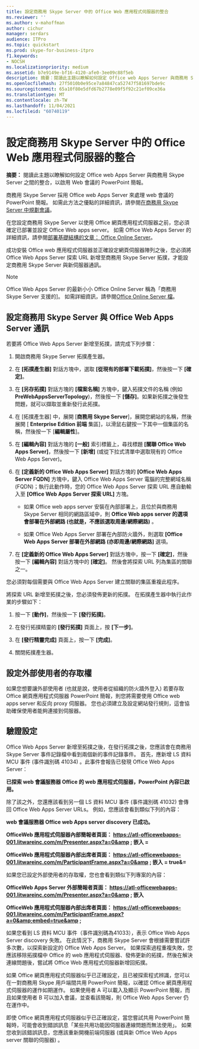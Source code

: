 ```yaml
---
title: 設定商務用 Skype Server 中的 Office Web 應用程式伺服器的整合
ms.reviewer: ''
ms.author: v-mahoffman
author: cichur
manager: serdars
audience: ITPro
ms.topic: quickstart
ms.prod: skype-for-business-itpro
f1.keywords:
- NOCSH
ms.localizationpriority: medium
ms.assetid: b7e9149e-bf16-4120-afe0-3ee09c88f5eb
description: 摘要：閱讀此主題以瞭解如何設定 Office web Apps Server 與商務用 Skype Server 之間的整合，以啟用 Web 會議的 PowerPoint 簡報。
ms.openlocfilehash: 27f5010b0e95ce7a84847ca52747f581697bde9c
ms.sourcegitcommit: 65a10f80e5dfd67b2778e09f5f92c21ef09ce36a
ms.translationtype: MT
ms.contentlocale: zh-TW
ms.lasthandoff: 11/04/2021
ms.locfileid: "60740119"
---
```

# <a name="configure-integration-with-office-web-apps-server-in-skype-for-business-server"></a>設定商務用 Skype Server 中的 Office Web 應用程式伺服器的整合
 
**摘要：** 閱讀此主題以瞭解如何設定 Office web Apps Server 與商務用 Skype Server 之間的整合，以啟用 Web 會議的 PowerPoint 簡報。
  
商務用 Skype Server 採用 Office web Apps Server 來處理 web 會議的 PowerPoint 簡報。 如需此方法之優點的詳細資訊，請參閱[在商務用 Skype Server 中規劃會議](../../plan-your-deployment/conferencing/conferencing.md)。
  
在您設定商務用 Skype Server 以使用 Office 網頁應用程式伺服器之前，您必須確定已部署並設定 Office Web apps server。 如需 Office Web Apps Server 的詳細資訊，請參閱[部署基礎結構的文章： Office Online Server](/webappsserver/deploy-the-infrastructure-office-web-apps-server)。 
  
成功安裝 Office web 應用程式伺服器並正確設定網頁伺服器陣列之後，您必須將 Office Web Apps Server 探索 URL 新增至商務用 Skype Server 拓撲，才能設定商務用 Skype Server 與新伺服器通訊。 
  
> [!NOTE]
> Office Web Apps Server 的最新小小 Office Online Server 稱為「商務用 Skype Server 支援的]。 如需詳細資訊，請參閱[Office Online Server 檔](/officeonlineserver/office-online-server)。 
  
## <a name="configure-skype-for-business-server-to-communicate-with-office-web-apps-server"></a>設定商務用 Skype Server 與 Office Web Apps Server 通訊

若要將 Office Web Apps Server 新增至拓撲，請完成下列步驟：
  
1. 開啟商務用 Skype Server 拓撲產生器。
    
2. 在 **[拓撲產生器]** 對話方塊中，選取 **[從現有的部署下載拓撲]**，然後按一下 **[確定]**。
    
3. 在 **[另存拓撲]** 對話方塊的 **[檔案名稱]** 方塊中，鍵入拓撲文件的名稱 (例如 **PreWebAppsServerTopology**)，然後按一下 **[儲存]**。如果新拓撲之後發生問題，就可以擷取並重新發行此拓撲。
    
4. 在 [拓撲產生器] 中，展開 [**商務用 Skype Server**]，展開您網站的名稱，然後展開 [ **Enterprise Edition 前端** 集區]，以滑鼠右鍵按一下其中一個集區的名稱，然後按一下 [**編輯屬性**]。
    
5. 在 **[編輯內容]** 對話方塊的 **[一般]** 索引標籤上，尋找標題 **[關聯 Office Web Apps Server]**，然後按一下 **[新增]** (或從下拉式清單中選取現有的 Office Web Apps Server)。
    
6. 在 **[定義新的 Office Web Apps Server]** 對話方塊的 **[Office Web Apps Server FQDN]** 方塊中，鍵入 Office Web Apps Server 電腦的完整網域名稱 (FQDN)；執行此動作時，您的 Office Web Apps Server 探索 URL 應自動輸入至 **[Office Web Apps Server 探索 URL]** 方塊。
    
   - 如果 Office web apps server 安裝在內部部署上，且位於與商務用 Skype Server 相同的網路區域中，則 **Office Web apps server 的選項會部署在外部網路 (也就是，不應該選取周邊/網際網路)** 。
    
   - 如果 Office Web Apps Server 部署在內部防火牆外，則選取 **[Office Web Apps Server 部署在外部網路 (亦即周邊/網際網路]** 選項。
    
7. 在 **[定義新的 Office Web Apps Server]** 對話方塊中，按一下 **[確定]**，然後按一下 **[編輯內容]** 對話方塊中的 **[確定]**。 然後會將探索 URL 列為集區的關聯之一。
    
您必須對每個需要與 Office Web Apps Server 建立關聯的集區重複此程序。
  
將探索 URL 新增至拓撲之後，您必須發佈更新的拓撲。 在拓撲產生器中執行此作業的步驟如下：
  
1. 按一下 **[動作]**，然後按一下 **[發行拓撲]**。
    
2. 在發行拓撲精靈的 **[發行拓撲]** 頁面上，按 **[下一步]**。
    
3. 在 **[發行精靈完成]** 頁面上，按一下 **[完成]**。
    
4. 關閉拓撲產生器。
    
## <a name="configure-access-for-external-users"></a>設定外部使用者的存取權

如果您想要讓外部使用者 (也就是說，使用者從組織的防火牆外登入) 若要存取 Office 網頁應用程式伺服器 PowerPoint 簡報，則您將需要使用 Office web apps server 和反向 proxy 伺服器。 您也必須建立及設定網站發行規則，這會協助確保使用者能夠連接到伺服器。 
  
## <a name="validate-the-configuration"></a>驗證設定

Office Web Apps Server 新增至拓撲之後，在發行拓撲之後，您應該會在商務用 Skype Server 事件記錄檔中看到兩個新的事件記錄事件。 首先，應新增 LS 資料 MCU 事件 (事件識別碼 41034) 。此事件會報告已發現 Office Web Apps Server：
  
 **已探索 web 會議服務器 Office 的 web 應用程式伺服器，PowerPoint 內容已啟用。**
  
除了該之外，您還應該看到另一個 LS 資料 MCU 事件 (事件識別碼 41032) 會傳回 Office Web Apps Server URLs。 例如，您應該會看到類似下列的內容：
  
 **web 會議服務器 Office web Apps server discovery 已成功。**
  
 **OfficeWeb 應用程式伺服器內部簡報者頁面： https://atl-officewebapps-001.litwareinc.com/m/Presenter.aspx?a=0&amp ; 嵌入 =**
  
 **OfficeWeb 應用程式伺服器內部出席者頁面： https://atl-officewebapps-001.litwareinc.com/m/ParticipantFrame.aspx?a=0&amp ; 嵌入 = true&amp;=**
  
如果您已設定外部使用者的存取權，您也會看到類似下列專案的內容：
  
 **OfficeWeb Apps Server 外部簡報者頁面： https://atl-officewebapps-001.litwareinc.com/m/Presenter.aspx?a=0&amp ; 嵌入**
  
 **OfficeWeb 應用程式伺服器內部出席者頁面： <https://atl-officewebapps-001.litwareinc.com/m/ParticipantFrame.aspx?a=0&amp;embed=true&amp> ;**
  
如果您看到 LS 資料 MCU 事件（事件識別碼為41033），表示 Office Web Apps Server discovery 失敗。 在此情況下，商務用 Skype Server 會根據需要嘗試許多次數，以探索新設定的 Office Web Apps Server。 如果探索過程重複失敗，您應該移除拓撲檔中 Office 的 web 應用程式伺服器、發佈更新的拓撲，然後在解決連線問題後，嘗試將 Office Web 應用程式伺服器新增回拓撲。
  
如果 Office 網頁應用程式伺服器似乎已正確設定，且已被探索程式辨識，您可以在一對商務用 Skype 用戶端間共用 PowerPoint 簡報，以確認 Office 網頁應用程式伺服器的運作如期運作。 如果使用者 A 可以載入及顯示 PowerPoint 簡報，而且如果使用者 B 可以加入會議，並查看該簡報，則 Office Web Apps Server 仍在運作中。
  
即使 Office 網頁應用程式伺服器似乎已正確設定，當您嘗試共用 PowerPoint 簡報時，可能會收到錯誤訊息「某些共用功能因伺服器連線問題而無法使用」。 如果您收到該錯誤訊息，您應該重新開機前端伺服器 (或與新 Office Web Apps server 關聯的伺服器) 。
